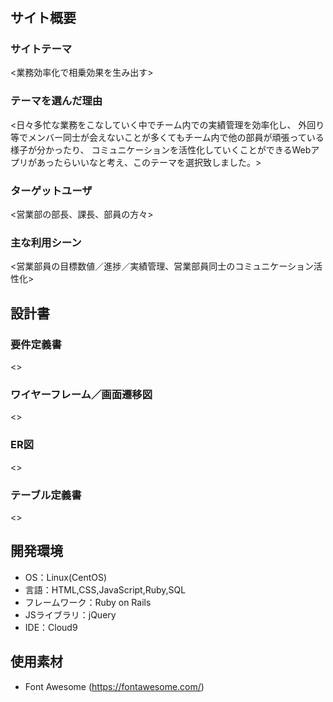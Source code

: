 # <achievers>

## サイト概要
### サイトテーマ
<業務効率化で相乗効果を生み出す>

### テーマを選んだ理由
<日々多忙な業務をこなしていく中でチーム内での実績管理を効率化し、
 外回り等でメンバー同士が会えないことが多くてもチーム内で他の部員が頑張っている様子が分かったり、
 コミュニケーションを活性化していくことができるWebアプリがあったらいいなと考え、このテーマを選択致しました。>

### ターゲットユーザ
<営業部の部長、課長、部員の方々>

### 主な利用シーン
<営業部員の目標数値／進捗／実績管理、営業部員同士のコミュニケーション活性化>

## 設計書

### 要件定義書
<>

### ワイヤーフレーム／画面遷移図
<>

### ER図
<>

### テーブル定義書
<>

## 開発環境
- OS：Linux(CentOS)
- 言語：HTML,CSS,JavaScript,Ruby,SQL
- フレームワーク：Ruby on Rails
- JSライブラリ：jQuery
- IDE：Cloud9

## 使用素材
- Font Awesome (https://fontawesome.com/)